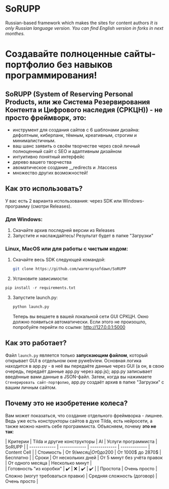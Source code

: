# SoRUPP
Russian-based framework which makes the sites for content authors
_It is only Russian language version. You can find English version in forks in next monthes._

# Создавайте полноценные сайты-портфолио без навыков программирования!

## SoRUPP (System of Reserving Personal Products, или же Система Резервирования Контента и Цифрового наследия (СРКЦН)) - не просто фреймворк, это:
* инструмент для создания сайтов с 6 шаблонами дизайна: дефолтным, киберпанк, тёмным, креативным, строгим и минималистичным.
* ваш шанс заявить о своём творчестве через свой личный полноценный сайт с SEO и адаптивным дизайном
* интуитивно понятный интерфейс
* дерево вашего творчества
* авоматическое создание __redirects и .htaccess
* множество других возможностей!

## Как это использовать?
У вас есть 2 варианта использования: через SDK или Windows-программу (смотри Releases).

  ### Для Windows:
  1. Скачайте архив последней версии из Releases
  2. Запустите и наслаждайтесь! Результат будет в папке "Загрузки"
  
  ### Linux, MacOS или для работы с чистым кодом:
  1. Скачайте весь SDK следующей командой:
     ```bash
     git clone https://github.com/warmraysofdawn/SoRUPP
     ```
  2. Установите зависимости:
  ```python
  pip install -r requirements.txt
  ```
  3. Запустите launch.py:
     ```python
     python launch.py
     ```
     Теперь вы вещаете в вашей локальной сети GUI СРКЦН. Окно должно появиться автоматически. Если этого не произошло, попробуйте перейти по ссылке:
     http://127.0.0.1:5000

## Как это работает?
Файл `launch.py` является только **запускающим файлом**, который открывает GUI в отдельном окне pywebview. Основная логика находится в app.py - в неё вы передаёте данные через GUI (а он, в свою очередь, передаёт данные app.py через app.js); app.py записывает введённые вами данные в JSON-файл. Затем, когда вы нажимаете `Сгенерировать сайт-портфолио`, app.py создаёт архив в папке "Загрузки" с вашим личным сайтом. 

## Почему это не изобретение колеса?
Вам может показаться, что создание отдельного фреймворка - лишнее. Ведь уже есть конструкторы сайтов в духе Tilda, есть нейросети, а также можно нанять себе программиста. Объясняем, почему **это не так**:

| Критерии | Tilda и другие конструкторы | AI | Услуги программиста | SoRUPP |
| ------------- | ------------- | ------------- | ------------- | Content Cell  | 
| Стоимость  | От 9$/месяц | От 0 до 200$ | От 1000$ до 2870$ | Бесплатно | 
| Сроки  | От нескольких дней | От 5 минут без учёта правок | От одного месяца | Несколько минут  |  
| Готовность "из коробки"  | ✔️ | ❌ | ✔️ | ✔️ |
| Простота | Очень просто | Сложно (могут требоваться правки) | Средняя сложность (договор) | Очень просто |
